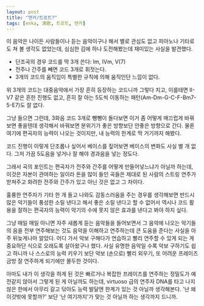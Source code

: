 ```yaml
---
layout: post
title: "엔카/트로트?"
tags: [enka, 演歌, 트로트, 엔카]
---
```


이 음악은 나이든 사람들이나 듣는 음악이구나 해서 별로 관심도 없고 피아노나 기타로도 쳐 볼 생각도 없었는데, 심심한 김에 하나 도전해봤는데 재미있는 사실을 발견했다.

- 단조곡의 경우 코드를 딱 3개 쓴다: Im, IVm, V(7)
- 전주나 간주를 빼면 코드 3개로 휘젓는다.
- 3개의 코드의 움직임이 특별한 규칙에 의해 움직인단 느낌이 없다.

위 3개의 코드는 대중음악에서 가장 흔히 등장하는 코드니까 그렇다 치고, 이를테면 II-V7 같은 흔한 진행도 없고, 흔히 잘 아는 5도씩 이동하는 패턴(Am-Dm-G-C-F-Bm7-5-E7)도 잘 없다. 

그냥 들으면 그런데, 3화음 코드 3개로 뺑뺑이 돌다보면 이거 좀 어떻게 매끄럽게 바꿔보면 좋을텐데 생각해서 바꿔보면 분위기가 좋은 방향보단 안좋은 방향으로 간다. 물론 여기에 편곡자의 능력이 나오는 것이지만, 내 능력의 한계로 딱 거기까지 해봤다.

코드 진행이 이렇게 단조롭나 싶어서 베이스를 짚어보면 베이스의 변화도 사실 별 개 없다. 그저 가끔 5도음을 넣거나 잘 해야 경과음을 넣는 정도다. 

그래서 곡의 포인트는 편곡자가 전주와 간주를 어떻게 만들어넣느냐가 아닐까 하는데, 이것은 자본이 관여하는 일이라 돈을 많이 들인 곡들은 제대로 된 사람의 스트링 연주가 받쳐주고 화려한 전주와 간주가 있고 아닌 것은 없고 그 차이다. 

훌륭한 연주자가 기타 한 개 들고 나와도 감동스러움을 주는 경우를 생각해보면 반드시 많은 악기들이 풍성한 소릴 낸다고 해서 좋은 소릴 낸다고 할 수 없어서 역시나 코드 활용을 잘하는 편곡자의 능력이 악기의 수에 못지 않은 효과를 낸다고 봐야 하지 싶다.

그냥 매일 매일 아니면 자주 새롭게 듣는 음악들을 들어보면서 그 음악에 나오는 악기들의 음을 전부 연주해보는 것도 음악을 이해하고 연주하는데 큰 도움을 준다는 사실을 아주 뒤늦게나마 알았다. 어디 가서 악보 구해다가 연습하고 빨리 연주할 수 있게 되는 게 중요하단 식으로 오래도록 살아왔구나 했다. 사실 유명한 음악일 수록 악보 구하기도 쉽고 하니까 나 스스로의 능력 키우기 보단 악보 (손으로) 빨리 외우기, 또 어려운 프레이즈 금방 잘 연주하게 되기에만 몰두한 것이다.

아마도 내가 이 생각을 하게 된 것은 빠르거나 복잡한 프레이즈를 연주하는 정밀도가 예전같지 않아서 그렇게 된 게 아닐까도 하는데, virtuoso 급의 연주자 DNA를 타고 나지 않은 한에서 아무리 갈고 닦아도 능력 발달엔 한계가 있는 것 아닐까 생각해본다. '난 왜 이것밖에 못할까?' 보단 '난 여기까지'가 맞는 것 아닐까 하는 생각까지 드니까.